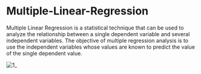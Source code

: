 # Multiple-Linear-Regression
Multiple Linear Regression is a statistical technique that can be used to analyze the relationship between a single dependent variable and several independent variables. The objective of multiple regression analysis is to use the independent variables whose values are known to predict the value of the single dependent value.

![1_](https://user-images.githubusercontent.com/105537870/181182716-ffc46f15-a4ce-4b94-be07-13b8da96571a.jpeg)

